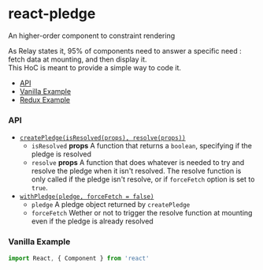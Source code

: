 # react-pledge
An higher-order component to constraint rendering

As Relay states it, 95% of components need to answer a specific need : fetch data at mounting, and then display it.  
This HoC is meant to provide a simple way to code it.

* [API](#api)
* [Vanilla Example](#vanilla-example)
* [Redux Example](#redux-example)

### API

* [`createPledge(isResolved(props), resolve(props))`](#api)
  * `isResolved` **props** A function that returns a `boolean`, specifying if the pledge is resolved
  * `resolve` **props** A function that does whatever is needed to try and resolve the pledge when it isn't resolved. The resolve function is only called if the pledge isn't resolve, or if `forceFetch` option is set to `true`.
* [`withPledge(pledge, forceFetch = false)`](#api)
  * `pledge` A pledge object returned by `createPledge`
  * `forceFetch` Wether or not to trigger the resolve function at mounting even if the pledge is already resolved

### Vanilla Example
```js
import React, { Component } from 'react'

